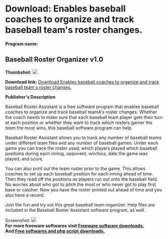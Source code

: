 # Download: Enables baseball coaches to organize and track baseball team's roster changes.

**Program name:**

## Baseball Roster Organizer v1.0

  
**Thumbshot:** ![](http://www.freewarefiles.com/screenshot/baseballassist_md.gif)   
  
**Download link:** [Download Enables baseball coaches to organize and track baseball team's roster changes.](http://freesoftwares.boysofts.com/Baseball-Roster-Organizer-V_program_22096.html)  
  


**Publisher's Description**  
  


Baseball Roster Assistant is a free software program that enables baseball coaches to organize and track baseball teamA's roster changes. Whether the coach needs to make sure that each baseball team player gets their turn at each position or whether they want to track which rosters garner the team the most wins, this baseball software program can help. 

Baseball Roster Assistant allows you to track any number of baseball teams under different team files and any number of baseball games. Under each game you can track the roster used, which players played which baseball positions during each inning, opponent, win/loss, date the game was played, and score. 

You can also print out the team roster prior to the game. This allows coaches to set up each baseball position for each inning ahead of time. Then they read off the positions as players run out onto the baseball field. No worries about who got to pitch the most or who never got to play first base or catcher. Now you have the roster printed out ahead of time and you also have a record. 

Join the fun and try out this great baseball team organizer. Help files are included in the Baseball Roster Assistant software program, as well. 

  
  
Screenshot: ![](http://www.freewarefiles.com/screenshot/baseballassist.gif)   
**For more freeware softwares visit [Freeware software downloads.](http://freesoftwares.boysofts.com/)**   
**And [Free softwares and php script downloads.](http://www.boysofts.com/)**
